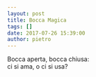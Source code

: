 ```yaml
---
layout: post
title: Bocca Magica
tags: []
date: 2017-07-26 15:39:00
author: pietro
---
```

Bocca aperta, bocca chiusa:<br/>ci si ama, o ci si usa?
